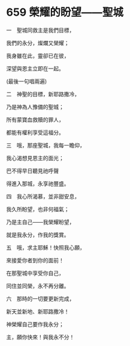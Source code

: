 # 659 榮耀的盼望——聖城

一　聖城同救主是我們目標，

我們的永分，燦爛又榮耀；

我身雖在此，靈卻已在彼，

深望與恩主立即在一起。

(最後一句唱兩遍)

二　神聖的目標，新耶路撒冷，

乃是神為人豫備的聖城；

所有蒙寶血救贖的罪人，

都能有權利享受這福分。

三　哦，那座聖城，我每一瞻仰，

我心渴想見恩主的面光；

巴不得早日聽見祂呼聲

得進入那城，永享祂豐盛。

四　我心所渴慕，並非甜安息，

我久所盼望，也非何福氣；

乃是主自己——我榮耀盼望，

就是我永分，作我的獎賞。

五　哦，求主耶穌！快照我心願，

來接愛你者到你的面前！

在那聖城中享受你自己，

同住並同榮，永不再分離。

六　那時的一切要更新完成，

新天並新地、新耶路撒冷！

神榮耀自己要作我永分；

主，願你快來！與我永不分！

